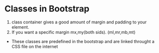 # Classes in Bootstrap

1. class container gives a good amount of margin and padding to your element.
2. If you want a specific margin mx,my(both sids). (ml,mr,mb,mt)

- These classes are predefined in the bootstrap and are linked throught a CSS file on the internet